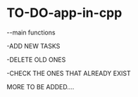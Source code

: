 # TO-DO-app-in-cpp


--main functions

-ADD NEW TASKS

-DELETE OLD ONES

-CHECK THE ONES THAT ALREADY EXIST

MORE TO BE ADDED....
